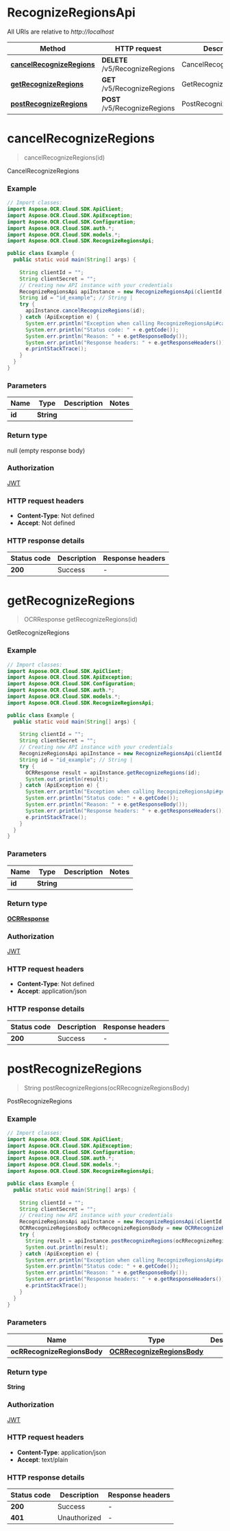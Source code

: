 # RecognizeRegionsApi

All URIs are relative to *http://localhost*

| Method | HTTP request | Description |
|------------- | ------------- | -------------|
| [**cancelRecognizeRegions**](RecognizeRegionsApi.md#cancelRecognizeRegions) | **DELETE** /v5/RecognizeRegions | CancelRecognizeRegions |
| [**getRecognizeRegions**](RecognizeRegionsApi.md#getRecognizeRegions) | **GET** /v5/RecognizeRegions | GetRecognizeRegions |
| [**postRecognizeRegions**](RecognizeRegionsApi.md#postRecognizeRegions) | **POST** /v5/RecognizeRegions | PostRecognizeRegions |


<a name="cancelRecognizeRegions"></a>
# **cancelRecognizeRegions**
> cancelRecognizeRegions(id)

CancelRecognizeRegions

### Example
```java
// Import classes:
import Aspose.OCR.Cloud.SDK.ApiClient;
import Aspose.OCR.Cloud.SDK.ApiException;
import Aspose.OCR.Cloud.SDK.Configuration;
import Aspose.OCR.Cloud.SDK.auth.*;
import Aspose.OCR.Cloud.SDK.models.*;
import Aspose.OCR.Cloud.SDK.RecognizeRegionsApi;

public class Example {
  public static void main(String[] args) {
    
    String clientId = "";
    String clientSecret = "";
    // Creating new API instance with your credentials
    RecognizeRegionsApi apiInstance = new RecognizeRegionsApi(clientId, clientSecret);
    String id = "id_example"; // String | 
    try {
      apiInstance.cancelRecognizeRegions(id);
    } catch (ApiException e) {
      System.err.println("Exception when calling RecognizeRegionsApi#cancelRecognizeRegions");
      System.err.println("Status code: " + e.getCode());
      System.err.println("Reason: " + e.getResponseBody());
      System.err.println("Response headers: " + e.getResponseHeaders());
      e.printStackTrace();
    }
  }
}
```

### Parameters

| Name | Type | Description  | Notes |
|------------- | ------------- | ------------- | -------------|
| **id** | **String**|  | |

### Return type

null (empty response body)

### Authorization

[JWT](../README.md#JWT)

### HTTP request headers

 - **Content-Type**: Not defined
 - **Accept**: Not defined

### HTTP response details
| Status code | Description | Response headers |
|-------------|-------------|------------------|
| **200** | Success |  -  |

<a name="getRecognizeRegions"></a>
# **getRecognizeRegions**
> OCRResponse getRecognizeRegions(id)

GetRecognizeRegions

### Example
```java
// Import classes:
import Aspose.OCR.Cloud.SDK.ApiClient;
import Aspose.OCR.Cloud.SDK.ApiException;
import Aspose.OCR.Cloud.SDK.Configuration;
import Aspose.OCR.Cloud.SDK.auth.*;
import Aspose.OCR.Cloud.SDK.models.*;
import Aspose.OCR.Cloud.SDK.RecognizeRegionsApi;

public class Example {
  public static void main(String[] args) {
    
    String clientId = "";
    String clientSecret = "";
    // Creating new API instance with your credentials
    RecognizeRegionsApi apiInstance = new RecognizeRegionsApi(clientId, clientSecret);
    String id = "id_example"; // String | 
    try {
      OCRResponse result = apiInstance.getRecognizeRegions(id);
      System.out.println(result);
    } catch (ApiException e) {
      System.err.println("Exception when calling RecognizeRegionsApi#getRecognizeRegions");
      System.err.println("Status code: " + e.getCode());
      System.err.println("Reason: " + e.getResponseBody());
      System.err.println("Response headers: " + e.getResponseHeaders());
      e.printStackTrace();
    }
  }
}
```

### Parameters

| Name | Type | Description  | Notes |
|------------- | ------------- | ------------- | -------------|
| **id** | **String**|  | |

### Return type

[**OCRResponse**](OCRResponse.md)

### Authorization

[JWT](../README.md#JWT)

### HTTP request headers

 - **Content-Type**: Not defined
 - **Accept**: application/json

### HTTP response details
| Status code | Description | Response headers |
|-------------|-------------|------------------|
| **200** | Success |  -  |

<a name="postRecognizeRegions"></a>
# **postRecognizeRegions**
> String postRecognizeRegions(ocRRecognizeRegionsBody)

PostRecognizeRegions

### Example
```java
// Import classes:
import Aspose.OCR.Cloud.SDK.ApiClient;
import Aspose.OCR.Cloud.SDK.ApiException;
import Aspose.OCR.Cloud.SDK.Configuration;
import Aspose.OCR.Cloud.SDK.auth.*;
import Aspose.OCR.Cloud.SDK.models.*;
import Aspose.OCR.Cloud.SDK.RecognizeRegionsApi;

public class Example {
  public static void main(String[] args) {
    
    String clientId = "";
    String clientSecret = "";
    // Creating new API instance with your credentials
    RecognizeRegionsApi apiInstance = new RecognizeRegionsApi(clientId, clientSecret);
    OCRRecognizeRegionsBody ocRRecognizeRegionsBody = new OCRRecognizeRegionsBody(); // OCRRecognizeRegionsBody | 
    try {
      String result = apiInstance.postRecognizeRegions(ocRRecognizeRegionsBody);
      System.out.println(result);
    } catch (ApiException e) {
      System.err.println("Exception when calling RecognizeRegionsApi#postRecognizeRegions");
      System.err.println("Status code: " + e.getCode());
      System.err.println("Reason: " + e.getResponseBody());
      System.err.println("Response headers: " + e.getResponseHeaders());
      e.printStackTrace();
    }
  }
}
```

### Parameters

| Name | Type | Description  | Notes |
|------------- | ------------- | ------------- | -------------|
| **ocRRecognizeRegionsBody** | [**OCRRecognizeRegionsBody**](OCRRecognizeRegionsBody.md)|  | |

### Return type

**String**

### Authorization

[JWT](../README.md#JWT)

### HTTP request headers

 - **Content-Type**: application/json
 - **Accept**: text/plain

### HTTP response details
| Status code | Description | Response headers |
|-------------|-------------|------------------|
| **200** | Success |  -  |
| **401** | Unauthorized |  -  |

